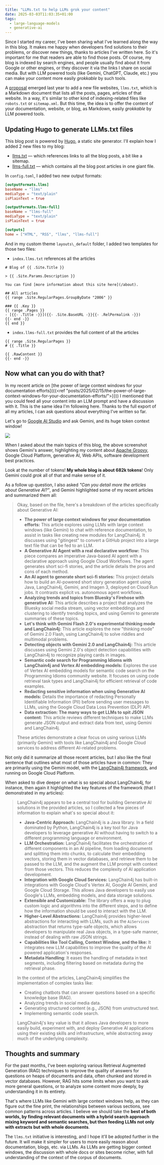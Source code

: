 ```yaml
---
title: "LLMs.txt to help LLMs grok your content"
date: 2025-03-03T11:03:35+01:00
tags:
  - large-language-models
  - generative-ai
---
```


Since I started my career, I've been sharing what I've learned along the way in this blog.
It makes me happy when developers find solutions to their problems, or discover new things, thanks to articles I've written here.
So it's important for me that readers are able to find those posts.
Of course, my blog is indexed by search engines, and people usually find about it from Google or other engines, or they discover it via the links I share on social media.
But with LLM powered tools (like Gemini, ChatGPT, Claude, etc.) you can make your content more easily _grokkable_ by such tools.

A [proposal](https://llmstxt.org/) emerged last year to add a new file websites, `llms.txt`, which is a Markdown document that lists all the posts, pages, articles of that website. In a way, it's similar to other kind of indexing-related files like `robots.txt` or `sitemap.xml`. But this time, the idea is to offer the content of your documentation, website, or blog, as Markdown, easily _grokkable_ by LLM powered tools.

## Updating Hugo to generate LLMs.txt files

This blog post is powered by [Hugo](https://gohugo.io/), a static site generator.
I'll explain how I added 2 new files to my blog:

- [llms.txt](https://glaforge.dev/llms.txt) — which references links to all the blog posts, a bit like a sitemap.
- [llms-full.txt](https://glaforge.dev/llms-full.txt) — which contains all the blog post articles in one giant file.

In `config.toml`, I added two new output formats:

```toml
[outputFormats.llms]
baseName = "llms"
mediaType = "text/plain"
isPlainText = true

[outputFormats.llms-full]
baseName = "llms-full"
mediaType = "text/plain"
isPlainText = true

[outputs]
home = ["HTML", "RSS", "llms", "llms-full"]
```

And in my custom theme `layouts\_default` folder, I added two templates for those two files:

- `index.llms.txt` references all the articles

```
# Blog of {{ .Site.Title }}

> {{ .Site.Params.Description }}

You can find [more information about this site here](/about).

## All articles
{{ range .Site.RegularPages.GroupByDate "2006" }}

### {{ .Key }}
{{ range .Pages }}
- [{{- .Title -}}]({{- .Site.BaseURL -}}{{- .RelPermalink -}})
{{- end -}}
{{ end }}
```

- `index.llms-full.txt` provides the full content of all the articles

```
{{ range .Site.RegularPages }}
# {{ .Title }}

{{ .RawContent }}
{{- end -}}
```

## Now what can you do with that?

In my recent article on [the power of large context windows for your documentation efforts]({{<ref "posts/2025/02/15/the-power-of-large-context-windows-for-your-documentation-efforts/">}})) I mentioned that you could feed all your content into an LLM prompt and have a discussion with it. This is the same idea I'm following here. Thanks to the full export of all my articles, I can ask questions about everything I've written so far.

Let's go to [Google AI Studio](https://aistudio.google.com/) and ask Gemini, and its huge token context window!

![](/img/gemini/llms-txt-blog-content.png)

When I asked about the main topics of this blog, the above screenshot shows Gemini's answer, highlighting my content about [Apache Groovy](https://groovy-lang.org/), Google Cloud Platform, generative AI, Web APIs, software development best practices.

Look at the number of tokens! **My whole blog is about 682k tokens**! Only Gemini could _grok_ all of that and make sense of it.

As a follow up question, I also asked _"Can you detail more the articles about Generative AI?"_, and Gemini highlighted some of my recent articles and summarized them all:

> Okay, based on the file, here's a breakdown of the articles specifically about Generative AI:
>
> *   **The power of large context windows for your documentation efforts:** This article explores using LLMs with large context windows (like Gemini) to chat with reference documentation, to assist in tasks like creating new modules for LangChain4j. It discusses using "gitingest" to convert a GitHub project into a large text file that can be fed to an LLM.
> *   **A Generative AI Agent with a real declarative workflow:** This piece compares an imperative Java-based AI agent with a declarative approach using Google Cloud Workflows. The agent generates short sci-fi stories, and the article details the pros and cons of each method.
> *   **An AI agent to generate short sci-fi stories:** This project details how to build an AI-powered short story generation agent using Java, LangChain4j, Gemini, and Imagen 3, deployed on Cloud Run jobs. It contrasts explicit vs. autonomous agent workflows.
> *   **Analyzing trends and topics from Bluesky's Firehose with generative AI:** This article describes a project that analyzes the Bluesky social media stream, using vector embeddings and clustering to identify trending topics, and using Gemini to generate summaries of these topics.
> *   **Let's think with Gemini Flash 2.0's experimental thinking mode and LangChain4j:** This article explores the new "thinking mode" of Gemini 2.0 Flash, using LangChain4j to solve riddles and multimodal problems.
> *   **Detecting objects with Gemini 2.0 and LangChain4j:** This article discusses using Gemini 2.0's object detection capabilities with LangChain4j to recognize playing cards in images.
> *   **Semantic code search for Programming Idioms with LangChain4j and Vertex AI embedding models:** Explores the use of Vertex AI embedding models for semantic code search on the Programming Idioms community website. It focuses on using code retrieval task types and LangChain4j for efficient retrieval of code examples.
> *   **Redacting sensitive information when using Generative AI models:** Details the importance of redacting Personally Identifiable Information (PII) before sending user messages to LLMs, using the Google Cloud Data Loss Prevention (DLP) API.
> *   **Data extraction: The many ways to get LLMs to spit JSON content:** This article reviews different techniques to make LLMs generate JSON output and extract data from text, using Gemini and LangChain4j.
>
> These articles demonstrate a clear focus on using various LLMs (primarily Gemini) with tools like LangChain4j and Google Cloud services to address different AI-related problems.


Not only did it summarize all those recent articles, but I also like the final sentence that outlines what most of those articles have in common: They are primarily using the Gemini model, with the [LangChain4j framework](https://docs.langchain4j.dev/), and running on Google Cloud Platform.

When asked to dive deeper on what is so special about LangChain4j, for instance, then again it highlighted the key features of the framework (that I demonstrated in my articles):

> LangChain4j appears to be a central tool for building Generative AI solutions in the provided articles, so I collected a few pieces of information to explain what's so special about it:
>
> *   **Java-Centric Approach:** LangChain4j is a Java library. In a field dominated by Python, LangChain4j is a key tool for Java developers to leverage generative AI without having to switch to a different programming language or environment.
> *   **LLM Orchestration:** LangChain4j facilitates the orchestration of different components in an AI pipeline, from loading documents and splitting them into chunks, to calculate their embedding vectors, storing them in vector databases, and retrieve them to be passed to the LLM, and the augment the LLM prompt with context from those vectors. This reduces the complexity of AI application development.
> *   **Integration with Google Cloud Services:** LangChain4j has built-in integrations with Google Cloud's Vertex AI, Google AI Gemini, and Google Cloud Storage. This allows Java developers to easily use Google's LLMs, embedding models, and data storage solutions.
> *   **Extensible and Customizable:** The library offers a way to plug custom logic and algorithms into the different steps, and to define how the information should be used to interact with the LLM.
> *   **Higher-Level Abstractions:** LangChain4j provides higher-level abstractions for interacting with LLMs, such as the `AiServices` abstraction that returns type-safe objects, which allows developers to manipulate real Java objects, in a type-safe manner, instead of dealing with raw JSON strings.
> *   **Capabilities like Tool Calling, Context Window, and the like:** It integrates new LLM capabilities to improve the quality of the AI powered application's responses.
> *   **Metadata Handling**: It eases the handling of metadata in text segments, including filtering based on metadata during the retrieval phase.
>
> In the context of the articles, LangChain4j simplifies the implementation of complex tasks like:
>
> *   Creating chatbots that can answer questions based on a specific knowledge base (RAG).
> *   Analyzing trends in social media data.
> *   Generating structured content (e.g., JSON) from unstructured text.
> *   Implementing semantic code search.
>
> LangChain4j's key value is that it allows Java developers to more easily build, experiment with, and deploy Generative AI applications using their existing skills and infrastructure, while abstracting away much of the underlying complexity.

## Thoughts and summary

For the past months, I've been exploring various Retrieval Augmented Generation (RAG) techniques to improve the quality of answers for questions on heaps of documents and data, often chunked and stored in vector databases. However, RAG hits some limits when you want to ask more general questions, or to analyze some content more deeply, by understanding it in its entirety.

That's where LLMs like Gemini with large context windows help, as they can figure out the fine print, the relationships between various sections, see common patterns across articles. I believe we should take the **best of both worlds, by finding relevant documents with a hybrid search approach mixing keyword and semantic searches, but then feeding LLMs not only with extracts but with whole documents**.

The `llms.txt` initiative is interesting, and I hope it'll be adopted further in the future.
It will make it simpler for users to more easily reason about documentation, blogs, etc. via LLMs.
As LLMs are getting bigger context windows, the discussion with whole docs or sites become richer, with full understanding of the context of the corpus of documents.

